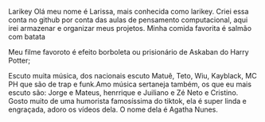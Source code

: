 Larikey 
Olá meu nome é Larissa, mais conhecida como larikey. 
Criei essa conta no github por conta das aulas de pensamento computacional, aqui irei armazenar e organizar meus projetos. 
Minha comida favorita é salmão com batata

Meu filme favoroto é efeito borboleta ou prisionário de Askaban do Harry Potter;

Escuto muita música, dos nacionais escuto Matuê, Teto, Wiu, Kayblack, MC PH que são de trap e funk.Amo música sertaneja também, os que eu mais escuto são: Jorge e Mateus, henrrique e Juiliano e Zé Neto e Cristino. 
Gosto muito de uma humorista famosíssima do tiktok, ela é super linda e engraçada, adoro os vídeos dela. O nome dela é Agatha Nunes.
